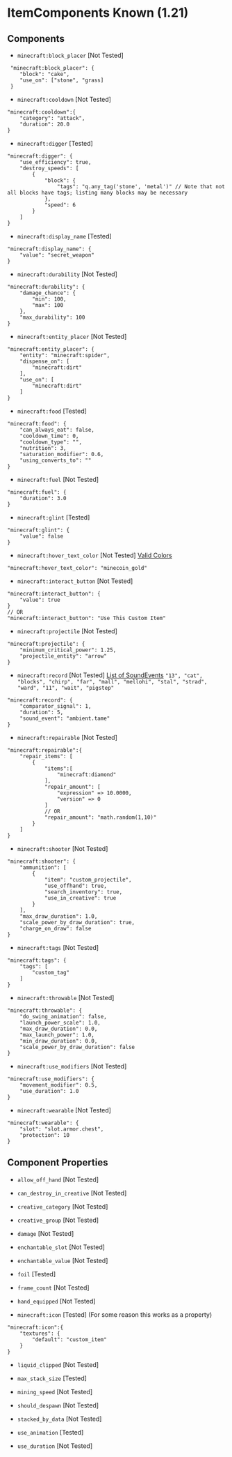 # ItemComponents Known (1.21)

## Components

- `minecraft:block_placer` [Not Tested]
```
 "minecraft:block_placer": {
    "block": "cake",
    "use_on": ["stone", "grass]
 }
```

- `minecraft:cooldown` [Not Tested]
```
"minecraft:cooldown":{
    "category": "attack",
    "duration": 20.0
}
```

- `minecraft:digger` [Tested]
```
"minecraft:digger": {
	"use_efficiency": true,
	"destroy_speeds": [
		{
			"block": {
				"tags": "q.any_tag('stone', 'metal')" // Note that not all blocks have tags; listing many blocks may be necessary
			},
			"speed": 6
		}
	]
}
```

- `minecraft:display_name` [Tested]
```
"minecraft:display_name": {
    "value": "secret_weapon"
}
```

- `minecraft:durability` [Not Tested]
```
"minecraft:durability": {
    "damage_chance": {
        "min": 100,
        "max": 100
    },
    "max_durability": 100
}
```

- `minecraft:entity_placer` [Not Tested]
```
"minecraft:entity_placer": {
    "entity": "minecraft:spider",
    "dispense_on": [
        "minecraft:dirt"
    ],
    "use_on": [
        "minecraft:dirt"
    ]
}
```

- `minecraft:food` [Tested]
```
"minecraft:food": {
    "can_always_eat": false,
    "cooldown_time": 0,
    "cooldown_type": "",
    "nutrition": 3,
    "saturation_modifier": 0.6,
    "using_converts_to": ""
}
```

- `minecraft:fuel` [Not Tested]
```
"minecraft:fuel": {
    "duration": 3.0
}
```

- `minecraft:glint` [Tested]
```
"minecraft:glint": {
    "value": false
}
```

- `minecraft:hover_text_color` [Not Tested]
[Valid Colors](https://minecraft.wiki/w/Formatting_codes#Color_codes)
```
"minecraft:hover_text_color": "minecoin_gold"
```

- `minecraft:interact_button` [Not Tested]
```
"minecraft:interact_button": {
    "value": true
}
// OR
"minecraft:interact_button": "Use This Custom Item"
```

- `minecraft:projectile` [Not Tested]
```
"minecraft:projectile": {
    "minimum_critical_power": 1.25,
    "projectile_entity": "arrow"
}
```

- `minecraft:record` [Not Tested]
[List of SoundEvents](https://learn.microsoft.com/en-us/minecraft/creator/reference/content/itemreference/examples/itemcomponents/minecraft_record?view=minecraft-bedrock-stable)
`"13", "cat", "blocks", "chirp", "far", "mall", "mellohi", "stal", "strad", "ward", "11", "wait", "pigstep"`
```
"minecraft:record": {
    "comparator_signal": 1,
    "duration": 5,
    "sound_event": "ambient.tame"
}
```

- `minecraft:repairable` [Not Tested]
```
"minecraft:repairable":{
    "repair_items": [
        {
            "items":[
                "minecraft:diamond"
            ],
            "repair_amount": [
                "expression" => 10.0000,
				"version" => 0
			]
            // OR
            "repair_amount": "math.random(1,10)"
        }
    ]
}
```

- `minecraft:shooter` [Not Tested]
```
"minecraft:shooter": {
    "ammunition": [
        {
            "item": "custom_projectile",
            "use_offhand": true,
            "search_inventory": true,
            "use_in_creative": true
        }
    ],
    "max_draw_duration": 1.0,
    "scale_power_by_draw_duration": true,
    "charge_on_draw": false
}
```

- `minecraft:tags` [Not Tested]
```
"minecraft:tags": {
    "tags": [
        "custom_tag"
    ]
}
```

- `minecraft:throwable` [Not Tested]
```
"minecraft:throwable": {
    "do_swing_animation": false,
    "launch_power_scale": 1.0,
    "max_draw_duration": 0.0,
    "max_launch_power": 1.0,
    "min_draw_duration": 0.0,
    "scale_power_by_draw_duration": false
}
```

- `minecraft:use_modifiers` [Not Tested]
```
"minecraft:use_modifiers": {
    "movement_modifier": 0.5,
    "use_duration": 1.0
}
```

- `minecraft:wearable` [Not Tested]
```
"minecraft:wearable": {
    "slot": "slot.armor.chest",
    "protection": 10
}
```

## Component Properties

- `allow_off_hand` [Not Tested]

- `can_destroy_in_creative` [Not Tested]

- `creative_category` [Not Tested]

- `creative_group` [Not Tested]

- `damage` [Not Tested]

- `enchantable_slot` [Not Tested]

- `enchantable_value` [Not Tested]

- `foil` [Tested]

- `frame_count` [Not Tested]

- `hand_equipped` [Not Tested]

- `minecraft:icon` [Tested] (For some reason this works as a property)
```
"minecraft:icon":{
    "textures": {
        "default": "custom_item"
    }
}
```

- `liquid_clipped` [Not Tested]

- `max_stack_size` [Tested]

- `mining_speed` [Not Tested]

- `should_despawn` [Not Tested]

- `stacked_by_data` [Not Tested]

- `use_animation` [Tested]

- `use_duration` [Not Tested]
